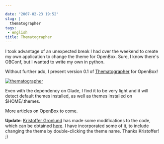 ```yaml
---

date: "2007-02-23 19:52"
slug: |
  thematographer
tags:
 - english
title: Thematographer
---
```


I took advantage of an unexpected break I had over the weekend to create
my own application to change the theme for OpenBox. Sure, I know there's
OBConf, but I wanted to write my own in python.

Without further ado, I present version 0.1 of
[Thematographer](http://www.ogmaciel.com/thematographer.tar.gz) for
OpenBox!

[![thematographer](http://farm1.static.flickr.com/180/389799016_b1e4740798.jpg)](http://www.flickr.com/photos/25563799@N00/389799016/)

Even with the dependency on Glade, I find it to be very light and it
will detect default themes installed, as well as themes installed on
\$HOME/.themes.

More articles on OpenBox to come.

**Update**: [Kristoffer Gronlund](http://www.undiscoverable.com/) has
made some modifications to the code, which can be obtained
[here](http://www.undiscoverable.com/2007/02/23/thematographer-modified).
I have incorporated some of it, to include changing the theme by
double-clicking the theme name. Thanks Kristoffer! ;)
